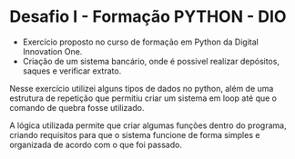 # Desafio I - Formação PYTHON - DIO

 - Exercício proposto no curso de formação em Python da Digital Innovation One.
 - Criação de um sistema bancário, onde é possivel realizar depósitos, saques e verificar extrato.
 

Nesse exercício utilizei alguns tipos de dados no python, além de uma estrutura de repetição que permitiu criar um sistema em loop até que o comando de quebra fosse utilizado.

A lógica utilizada permite que criar algumas funções dentro do programa, criando requisitos para que o sistema funcione de forma simples e organizada de acordo com o que foi passado.
